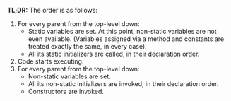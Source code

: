 **TL;DR:**
The order is as follows:
1. For every parent from the top-level down:
	- Static variables are set. At this point, non-static variables are not even available. (Variables assigned via a method and constants are treated exactly the same, in every case).
	- All its static initializers are called, in their declaration order.
2. Code starts executing.
3. For every parent from the top-level down:
	- Non-static variables are set.
	- All its non-static initializers are invoked, in their declaration order.
	- Constructors are invoked.
